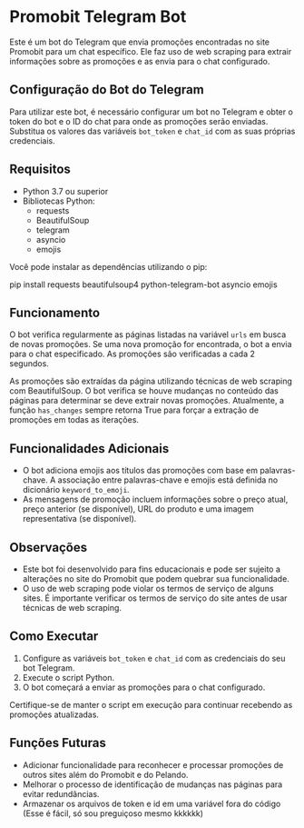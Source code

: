 # Promobit Telegram Bot

Este é um bot do Telegram que envia promoções encontradas no site Promobit para um chat específico. Ele faz uso de web scraping para extrair informações sobre as promoções e as envia para o chat configurado.

## Configuração do Bot do Telegram

Para utilizar este bot, é necessário configurar um bot no Telegram e obter o token do bot e o ID do chat para onde as promoções serão enviadas. Substitua os valores das variáveis `bot_token` e `chat_id` com as suas próprias credenciais.

## Requisitos

- Python 3.7 ou superior
- Bibliotecas Python:
  - requests
  - BeautifulSoup
  - telegram
  - asyncio
  - emojis

Você pode instalar as dependências utilizando o pip:

pip install requests beautifulsoup4 python-telegram-bot asyncio emojis


## Funcionamento

O bot verifica regularmente as páginas listadas na variável `urls` em busca de novas promoções. Se uma nova promoção for encontrada, o bot a envia para o chat especificado. As promoções são verificadas a cada 2 segundos.

As promoções são extraídas da página utilizando técnicas de web scraping com BeautifulSoup. O bot verifica se houve mudanças no conteúdo das páginas para determinar se deve extrair novas promoções. Atualmente, a função `has_changes` sempre retorna True para forçar a extração de promoções em todas as iterações.

## Funcionalidades Adicionais

- O bot adiciona emojis aos títulos das promoções com base em palavras-chave. A associação entre palavras-chave e emojis está definida no dicionário `keyword_to_emoji`.
- As mensagens de promoção incluem informações sobre o preço atual, preço anterior (se disponível), URL do produto e uma imagem representativa (se disponível).

## Observações

- Este bot foi desenvolvido para fins educacionais e pode ser sujeito a alterações no site do Promobit que podem quebrar sua funcionalidade.
- O uso de web scraping pode violar os termos de serviço de alguns sites. É importante verificar os termos de serviço do site antes de usar técnicas de web scraping.

## Como Executar

1. Configure as variáveis `bot_token` e `chat_id` com as credenciais do seu bot Telegram.
2. Execute o script Python.
3. O bot começará a enviar as promoções para o chat configurado.

Certifique-se de manter o script em execução para continuar recebendo as promoções atualizadas.





## Funções Futuras

- Adicionar funcionalidade para reconhecer e processar promoções de outros sites além do Promobit e do Pelando.
- Melhorar o processo de identificação de mudanças nas páginas para evitar redundâncias.
- Armazenar os arquivos de token e id em uma variável fora do código (Esse é fácil, só sou preguiçoso mesmo kkkkkk)